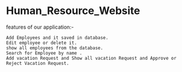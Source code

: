 # Human_Resource_Website

features of our application:-

	Add Employees and it saved in database.	
	Edit employee or delete it.
	show all employees from the database.
	Search for Employee by name .
	Add vacation Request and Show all vacation Request and Approve or Reject Vacation Request.
